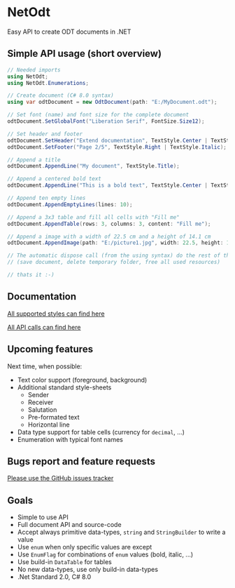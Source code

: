 # NetOdt
Easy API to create ODT documents in .NET

## Simple API usage (short overview)
```csharp
// Needed imports
using NetOdt;
using NetOdt.Enumerations;

// Create document (C# 8.0 syntax)
using var odtDocument = new OdtDocument(path: "E:/MyDocument.odt");

// Set font (name) and font size for the complete document
odtDocument.SetGlobalFont("Liberation Serif", FontSize.Size12);

// Set header and footer
odtDocument.SetHeader("Extend documentation", TextStyle.Center | TextStyle.Bold);
odtDocument.SetFooter("Page 2/5", TextStyle.Right | TextStyle.Italic);

// Append a title
odtDocument.AppendLine("My document", TextStyle.Title);

// Append a centered bold text
odtDocument.AppendLine("This is a bold text", TextStyle.Center | TextStyle.Bold);

// Append ten empty lines
odtDocument.AppendEmptyLines(lines: 10);

// Append a 3x3 table and fill all cells with "Fill me"
odtDocument.AppendTable(rows: 3, columns: 3, content: "Fill me");

// Append a image with a width of 22.5 cm and a height of 14.1 cm
odtDocument.AppendImage(path: "E:/picture1.jpg", width: 22.5, height: 14.1);

// The automatic dispose call (from the using syntax) do the rest of the work
// (save document, delete temporary folder, free all used resources)

// thats it :-)
```

## Documentation

[All supported styles can find here](./Documentation/styles.md)

[All API calls can find here](./Documentation/api.md)

## Upcoming features
Next time, when possible:
* Text color support (foreground, background)
* Additional standard style-sheets
  * Sender
  * Receiver
  * Salutation
  * Pre-formated text
  * Horizontal line
* Data type support for table cells (currency for `decimal`, ...)
* Enumeration with typical font names

## Bugs report and feature requests
[Please use the GitHub issues tracker](https://github.com/TobiasSekan/NetOdt/issues)

## Goals
* Simple to use API
* Full document API and source-code
* Accept always primitive data-types, `string` and `StringBuilder` to write a value
* Use `enum` when only specific values are except
* Use `EnumFlag` for combinations of `enum` values (bold, italic, ...)
* Use build-in `DataTable` for tables
* No new data-types, use only build-in data-types
* .Net Standard 2.0, C# 8.0
